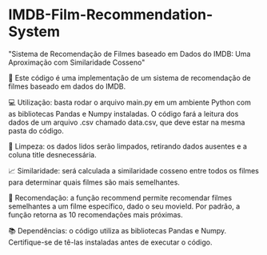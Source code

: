 # IMDB-Film-Recommendation-System
"Sistema de Recomendação de Filmes baseado em Dados do IMDB: Uma Aproximação com Similaridade Cosseno"

🚀 Este código é uma implementação de um sistema de recomendação de filmes baseado em dados do IMDB.

💻 Utilização: basta rodar o arquivo main.py em um ambiente Python com as bibliotecas Pandas e Numpy instaladas. O código fará a leitura dos dados de um arquivo .csv chamado data.csv, que deve estar na mesma pasta do código.

🧹 Limpeza: os dados lidos serão limpados, retirando dados ausentes e a coluna title desnecessária.

📈 Similaridade: será calculada a similaridade cosseno entre todos os filmes para determinar quais filmes são mais semelhantes.

🎥 Recomendação: a função recommend permite recomendar filmes semelhantes a um filme específico, dado o seu movieId. Por padrão, a função retorna as 10 recomendações mais próximas.

📚 Dependências: o código utiliza as bibliotecas Pandas e Numpy. Certifique-se de tê-las instaladas antes de executar o código.
